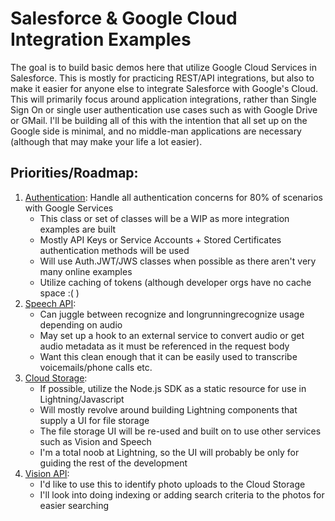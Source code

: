 # Salesforce & Google Cloud Integration Examples

The goal is to build basic demos here that utilize Google Cloud Services in Salesforce. This is mostly for practicing REST/API integrations, but also to make it easier for anyone else to integrate Salesforce with Google's Cloud. This will primarily focus around application integrations, rather than Single Sign On or single user authentication use cases such as with Google Drive or GMail. I'll be building all of this with the intention that all set up on the Google side is minimal, and no middle-man applications are necessary (although that may make your life a lot easier).

## Priorities/Roadmap: 
1. [Authentication](https://cloud.google.com/docs/authentication/): Handle all authentication concerns for 80% of scenarios with Google Services
	* This class or set of classes will be a WIP as more integration examples are built
	* Mostly API Keys or Service Accounts + Stored Certificates authentication methods will be used
	* Will use Auth.JWT/JWS classes when possible as there aren't very many online examples
	* Utilize caching of tokens (although developer orgs have no cache space :( )
2. [Speech API](https://cloud.google.com/speech/docs/):
	* Can juggle between recognize and longrunningrecognize usage depending on audio 
	* May set up a hook to an external service to convert audio or get audio metadata as it must be referenced in the request body
	* Want this clean enough that it can be easily used to transcribe voicemails/phone calls etc.
3. [Cloud Storage](https://cloud.google.com/storage/docs/):
	* If possible, utilize the Node.js SDK as a static resource for use in Lightning/Javascript
	* Will mostly revolve around building Lightning components that supply a UI for file storage
	* The file storage UI will be re-used and built on to use other services such as Vision and Speech
	* I'm a total noob at Lightning, so the UI will probably be only for guiding the rest of the development
4. [Vision API](https://cloud.google.com/vision/docs/):
	* I'd like to use this to identify photo uploads to the Cloud Storage
	* I'll look into doing indexing or adding search criteria to the photos for easier searching